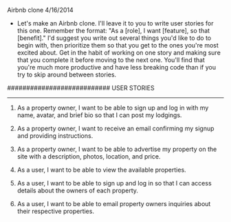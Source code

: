 Airbnb clone
4/16/2014

* Let's make an Airbnb clone. I'll leave it to you to write user stories for this one. Remember the format: "As a [role], I want [feature], so that [benefit]." I'd suggest you write out several things you'd like to do to begin with, then prioritize them so that you get to the ones you're most excited about. Get in the habit of working on one story and making sure that you complete it before moving to the next one. You'll find that you're much more productive and have less breaking code than if you try to skip around between stories.

###########################
USER STORIES
___________________________

1. As a property owner, I want to be able to sign up and log in with my name, avatar, and brief bio so that I can post my lodgings.

2. As a property owner, I want to receive an email confirming my signup and providing instructions.

3. As a property owner, I want to be able to advertise my property on the site with a description, photos, location, and price.

4. As a user, I want to be able to view the available properties.

5. As a user, I want to be able to sign up and log in so that I can access details about the owners of each property.

6. As a user, I want to be able to email property owners inquiries about their respective properties.

